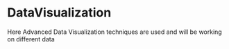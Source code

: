 # DataVisualization
Here Advanced Data Visualization techniques are used and will be working on different data
